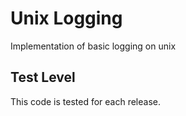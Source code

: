 Unix Logging
============

Implementation of basic logging on unix

Test Level
----------

This code is tested for each release.
